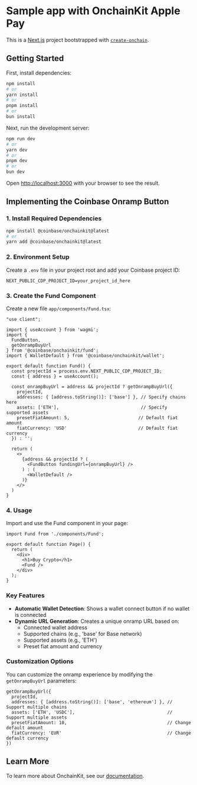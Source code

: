 # Sample app with OnchainKit Apple Pay

This is a [Next.js](https://nextjs.org) project bootstrapped with [`create-onchain`]().

## Getting Started

First, install dependencies:

```bash
npm install
# or
yarn install
# or
pnpm install
# or
bun install
```

Next, run the development server:

```bash
npm run dev
# or
yarn dev
# or
pnpm dev
# or
bun dev
```

Open [http://localhost:3000](http://localhost:3000) with your browser to see the result.

## Implementing the Coinbase Onramp Button

### 1. Install Required Dependencies

```bash
npm install @coinbase/onchainkit@latest
# or
yarn add @coinbase/onchainkit@latest
```

### 2. Environment Setup

Create a `.env` file in your project root and add your Coinbase project ID:

```env
NEXT_PUBLIC_CDP_PROJECT_ID=your_project_id_here
```

### 3. Create the Fund Component

Create a new file `app/components/Fund.tsx`:

```tsx
"use client";

import { useAccount } from 'wagmi';
import {
  FundButton,
  getOnrampBuyUrl
} from '@coinbase/onchainkit/fund';
import { WalletDefault } from '@coinbase/onchainkit/wallet';

export default function Fund() {
  const projectId = process.env.NEXT_PUBLIC_CDP_PROJECT_ID;
  const { address } = useAccount();

  const onrampBuyUrl = address && projectId ? getOnrampBuyUrl({
    projectId,
    addresses: { [address.toString()]: ['base'] }, // Specify chains here
    assets: ['ETH'],                               // Specify supported assets
    presetFiatAmount: 5,                          // Default fiat amount
    fiatCurrency: 'USD'                           // Default fiat currency
  }) : '';

  return (
    <>
      {address && projectId ? (
        <FundButton fundingUrl={onrampBuyUrl} />
      ) : (
        <WalletDefault />
      )}
    </>
  )
}
```

### 4. Usage

Import and use the Fund component in your page:

```tsx
import Fund from './components/Fund';

export default function Page() {
  return (
    <div>
      <h1>Buy Crypto</h1>
      <Fund />
    </div>
  );
}
```

### Key Features

- **Automatic Wallet Detection**: Shows a wallet connect button if no wallet is connected
- **Dynamic URL Generation**: Creates a unique onramp URL based on:
  - Connected wallet address
  - Supported chains (e.g., 'base' for Base network)
  - Supported assets (e.g., 'ETH')
  - Preset fiat amount and currency

### Customization Options

You can customize the onramp experience by modifying the `getOnrampBuyUrl` parameters:

```tsx
getOnrampBuyUrl({
  projectId,
  addresses: { [address.toString()]: ['base', 'ethereum'] }, // Support multiple chains
  assets: ['ETH', 'USDC'],                                   // Support multiple assets
  presetFiatAmount: 10,                                      // Change default amount
  fiatCurrency: 'EUR'                                        // Change default currency
})
```

## Learn More

To learn more about OnchainKit, see our [documentation](https://onchainkit.xyz).